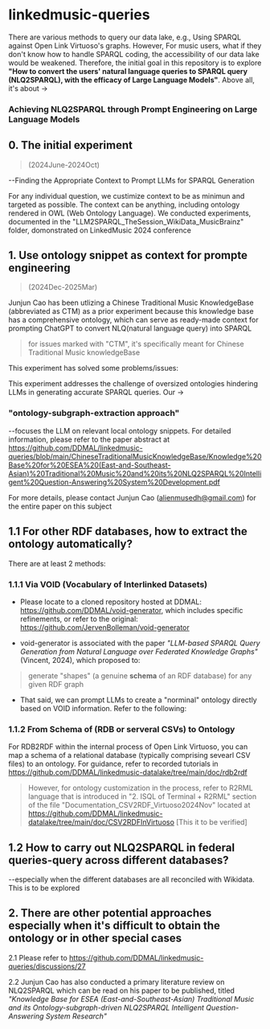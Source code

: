# linkedmusic-queries
There are various methods to query our data lake, e.g., Using SPARQL against Open Link Virtuoso's graphs. However, For music users, what if they don't know how to handle SPARQL coding, the accessibility of our data lake would be weakened. Therefore, the initial goal in this repository is to explore **"How to convert the users' natural language queries to SPARQL query (NLQ2SPARQL), with the efficacy of Large Language Models"**. Above all, it's about ->

### Achieving NLQ2SPARQL through Prompt Engineering on Large Language Models

## 0. The initial experiment 
> (2024June-2024Oct)

--Finding the Appropriate Context to Prompt LLMs for SPARQL Generation

For any individual question, we custimize context to be as minimun and targeted as possible. The context can be anything, including ontology rendered in OWL (Web Ontology Language). We conducted experiments, documented in the "LLM2SPARQL_TheSession_WikiData_MusicBrainz" folder, domonstrated on LinkedMusic 2024 conference

## 1. Use ontology snippet as context for prompte engineering 
> (2024Dec-2025Mar)

Junjun Cao has been utlizing a Chinese Traditional Music KnowledgeBase (abbreviated as CTM) as a prior experiment because this knowledge base has a comprehensive ontology, which can serve as ready-made context for prompting ChatGPT to convert NLQ(natural language query) into SPARQL
> for issues marked with "CTM", it's specifically meant for Chinese Traditional Music knowledgeBase

This experiment has solved some problems/issues:

This experiment addresses the challenge of oversized ontologies hindering LLMs in generating accurate SPARQL queries. Our ->

### "ontology-subgraph-extraction approach"

--focuses the LLM on relevant local ontology snippets. For detailed information, please refer to the paper abstract at https://github.com/DDMAL/linkedmusic-queries/blob/main/ChineseTraditionalMusicKnowledgeBase/Knowledge%20Base%20for%20ESEA%20(East-and-Southeast-Asian)%20Traditional%20Music%20and%20its%20NLQ2SPARQL%20Intelligent%20Question-Answering%20System%20Development.pdf

For more details, please contact Junjun Cao (alienmusedh@gmail.com) for the entire paper on this subject

## 1.1 For other RDF databases, how to extract the ontology automatically?
There are at least 2 methods:

### 1.1.1 Via VOID (Vocabulary of Interlinked Datasets)
- Please locate to a cloned repository hosted at DDMAL: https://github.com/DDMAL/void-generator, which includes specific refinements, or refer to the original: https://github.com/JervenBolleman/void-generator

- void-generator is associated with the paper _"LLM-based SPARQL Query Generation from Natural Language over Federated Knowledge Graphs"_(Vincent, 2024), which proposed to:

> generate "shapes" (a genuine **schema** of an RDF database) for any given RDF graph

- That said, we can prompt LLMs to create a "norminal" ontology directly based on VOID information. Refer to the following:

### 1.1.2 From Schema of (RDB or serveral CSVs) to Ontology
For RDB2RDF within the internal process of Open Link Virtuoso, you can map a schema of a relational database (typically comprising sevearl CSV files) to an ontology. For guidance, refer to recorded tutorials in https://github.com/DDMAL/linkedmusic-datalake/tree/main/doc/rdb2rdf
> However, for ontology customization in the process, refer to R2RML language that is introduced in "2. ISQL of Terminal + R2RML" section of the file "Documentation_CSV2RDF_Virtuoso2024Nov" located at https://github.com/DDMAL/linkedmusic-datalake/tree/main/doc/CSV2RDFInVirtuoso [This it to be verified]

## 1.2 How to carry out NLQ2SPARQL in federal queries-query across different databases?
--especially when the different databases are all reconciled with Wikidata. This is to be explored

## 2. There are other potential approaches especially when it's difficult to obtain the ontology or in other special cases
2.1 Please refer to https://github.com/DDMAL/linkedmusic-queries/discussions/27

2.2 Junjun Cao has also conducted a primary literature review on NLQ2SPARQL which can be read on his paper to be published, titled _"Knowledge Base for ESEA (East-and-Southeast-Asian) Traditional Music and its Ontology-subgraph-driven NLQ2SPARQL Intelligent Question-Answering System Research"_
